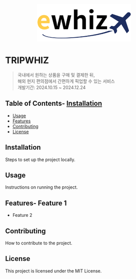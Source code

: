 <div align="center">
    <img src="./ewhiz.png" width="300px" alt="Ewhiz Logo">
</div>

# TRIPWHIZ
> 국내에서 원하는 상품을 구매 및 결제한 뒤,   
> 해외 현지 편의점에서 간편하게 픽업할 수 있는 서비스   
> 개발기간: 2024.10.15 ~ 2024.12.24

## Table of Contents- [Installation](#installation)
- [Usage](#usage)
- [Features](#features)
- [Contributing](#contributing)
- [License](#license)

## Installation
Steps to set up the project locally.

## Usage
Instructions on running the project.

## Features- Feature 1
- Feature 2

## Contributing
How to contribute to the project.

## License
This project is licensed under the MIT License.

